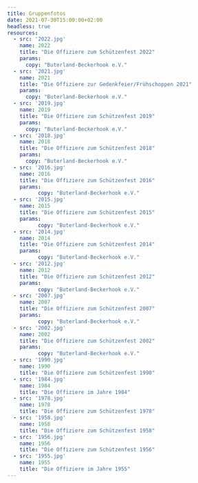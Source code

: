 ```yaml
---
title: Gruppenfotos
date: 2021-07-30T15:00:00+02:00
headless: true
resources:
  - src: '2022.jpg'
    name: 2022
    title: "Die Offiziere zum Schützenfest 2022"
    params:
      copy: "Buterland-Beckerhook e.V."
  - src: '2021.jpg'
    name: 2021
    title: "Die Offiziere zur Gedenkfeier/Frühschoppen 2021"
    params:
      copy: "Buterland-Beckerhook e.V."
  - src: '2019.jpg'
    name: 2019
    title: "Die Offiziere zum Schützenfest 2019"
    params:
      copy: "Buterland-Beckerhook e.V."
  - src: '2018.jpg'
    name: 2018
    title: "Die Offiziere zum Schützenfest 2018"
    params:
      copy: "Buterland-Beckerhook e.V."
  - src: '2016.jpg'
    name: 2016
    title: "Die Offiziere zum Schützenfest 2016"
    params:
          copy: "Buterland-Beckerhook e.V."
  - src: '2015.jpg'
    name: 2015
    title: "Die Offiziere zum Schützenfest 2015"
    params:
          copy: "Buterland-Beckerhook e.V."
  - src: '2014.jpg'
    name: 2014
    title: "Die Offiziere zum Schützenfest 2014"
    params:
          copy: "Buterland-Beckerhook e.V."
  - src: '2012.jpg'
    name: 2012
    title: "Die Offiziere zum Schützenfest 2012"
    params:
          copy: "Buterland-Beckerhook e.V."
  - src: '2007.jpg'
    name: 2007
    title: "Die Offiziere zum Schützenfest 2007"
    params:
          copy: "Buterland-Beckerhook e.V."
  - src: '2002.jpg'
    name: 2002
    title: "Die Offiziere zum Schützenfest 2002"
    params:
          copy: "Buterland-Beckerhook e.V."                                                  
  - src: '1990.jpg'
    name: 1990
    title: "Die Offiziere zum Schützenfest 1990"
  - src: '1984.jpg'
    name: 1984
    title: "Die Offiziere im Jahre 1984"
  - src: '1978.jpg'
    name: 1978
    title: "Die Offiziere zum Schützenfest 1978"
  - src: '1958.jpg'
    name: 1958
    title: "Die Offiziere zum Schützenfest 1958"
  - src: '1956.jpg'
    name: 1956
    title: "Die Offiziere zum Schützenfest 1956"
  - src: '1955.jpg'
    name: 1955
    title: "Die Offiziere im Jahre 1955"                
---
```

